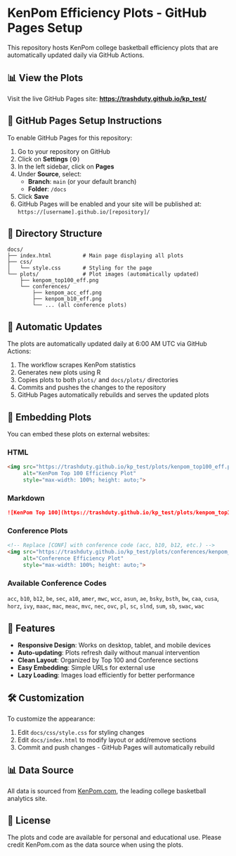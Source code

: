 # KenPom Efficiency Plots - GitHub Pages Setup

This repository hosts KenPom college basketball efficiency plots that are automatically updated daily via GitHub Actions.

## 📊 View the Plots

Visit the live GitHub Pages site: **https://trashduty.github.io/kp_test/**

## 🚀 GitHub Pages Setup Instructions

To enable GitHub Pages for this repository:

1. Go to your repository on GitHub
2. Click on **Settings** (⚙️)
3. In the left sidebar, click on **Pages**
4. Under **Source**, select:
   - **Branch**: `main` (or your default branch)
   - **Folder**: `/docs`
5. Click **Save**
6. GitHub Pages will be enabled and your site will be published at: `https://[username].github.io/[repository]/`

## 📁 Directory Structure

```
docs/
├── index.html          # Main page displaying all plots
├── css/
│   └── style.css       # Styling for the page
└── plots/              # Plot images (automatically updated)
    ├── kenpom_top100_eff.png
    └── conferences/
        ├── kenpom_acc_eff.png
        ├── kenpom_b10_eff.png
        └── ... (all conference plots)
```

## 🔄 Automatic Updates

The plots are automatically updated daily at 6:00 AM UTC via GitHub Actions:

1. The workflow scrapes KenPom statistics
2. Generates new plots using R
3. Copies plots to both `plots/` and `docs/plots/` directories
4. Commits and pushes the changes to the repository
5. GitHub Pages automatically rebuilds and serves the updated plots

## 🔗 Embedding Plots

You can embed these plots on external websites:

### HTML
```html
<img src="https://trashduty.github.io/kp_test/plots/kenpom_top100_eff.png" 
     alt="KenPom Top 100 Efficiency Plot" 
     style="max-width: 100%; height: auto;">
```

### Markdown
```markdown
![KenPom Top 100](https://trashduty.github.io/kp_test/plots/kenpom_top100_eff.png)
```

### Conference Plots
```html
<!-- Replace [CONF] with conference code (acc, b10, b12, etc.) -->
<img src="https://trashduty.github.io/kp_test/plots/conferences/kenpom_[CONF]_eff.png" 
     alt="Conference Efficiency Plot" 
     style="max-width: 100%; height: auto;">
```

### Available Conference Codes
`acc`, `b10`, `b12`, `be`, `sec`, `a10`, `amer`, `mwc`, `wcc`, `asun`, `ae`, `bsky`, `bsth`, `bw`, `caa`, `cusa`, `horz`, `ivy`, `maac`, `mac`, `meac`, `mvc`, `nec`, `ovc`, `pl`, `sc`, `slnd`, `sum`, `sb`, `swac`, `wac`

## 📝 Features

- **Responsive Design**: Works on desktop, tablet, and mobile devices
- **Auto-updating**: Plots refresh daily without manual intervention
- **Clean Layout**: Organized by Top 100 and Conference sections
- **Easy Embedding**: Simple URLs for external use
- **Lazy Loading**: Images load efficiently for better performance

## 🛠️ Customization

To customize the appearance:

1. Edit `docs/css/style.css` for styling changes
2. Edit `docs/index.html` to modify layout or add/remove sections
3. Commit and push changes - GitHub Pages will automatically rebuild

## 📊 Data Source

All data is sourced from [KenPom.com](https://kenpom.com), the leading college basketball analytics site.

## 📄 License

The plots and code are available for personal and educational use. Please credit KenPom.com as the data source when using the plots.
